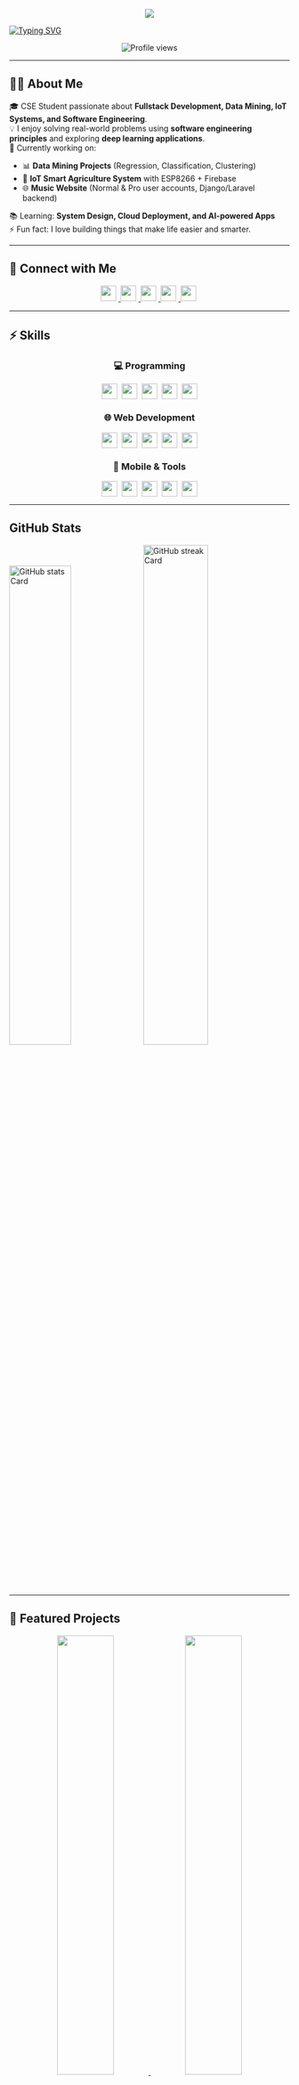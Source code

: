 <!-- Banner -->
<p align="center">
<img src="https://capsule-render.vercel.app/api?type=venom&height=200&color=ff512f,dd2476&text=Muhit%20Rahman&fontSize=40&desc=Junior%20software%20engineer%20and%20fullstack%20developer&descSize=25&fontAlignY=49&descAlignY=69" />
</p>

<!-- Typing Animation -->
[![Typing SVG](https://readme-typing-svg.herokuapp.com?font=Fira+Code&size=28&pause=1000&color=00FFFF&center=true&vCenter=true&width=1000&lines=Hey%2C+I'm+Muhit+👋;Computer+Science+%26+Engineering+Student;+Fullstack+Developer;Software+Engineering+Enthusiast;Always+Learning+New+Tech+🚀)](https://git.io/typing-svg)


<p align="center">
  <img src="https://komarev.com/ghpvc/?username=Muhit-1&label=Profile%20views&color=0e75b6&style=flat" alt="Profile views" />
</p>


---

## 👨‍💻 About Me  
🎓 CSE Student passionate about **Fullstack Development, Data Mining, IoT Systems, and Software Engineering**.  
💡 I enjoy solving real-world problems using **software engineering principles** and exploring **deep learning applications**.  
🔭 Currently working on:  
- 📊 **Data Mining Projects** (Regression, Classification, Clustering)  
- 🌱 **IoT Smart Agriculture System** with ESP8266 + Firebase  
- 🌐 **Music Website** (Normal & Pro user accounts, Django/Laravel backend)  

📚 Learning: **System Design, Cloud Deployment, and AI-powered Apps**  
⚡ Fun fact: I love building things that make life easier and smarter.  

---

## 🔗 Connect with Me  

<p align="center">
  <a href="https://github.com/Muhit-1" target="_blank">
    <img src="https://img.shields.io/badge/GitHub-100000?logo=github&logoColor=white" height="28" style="margin-right: 4px">
  </a>
  <a href="mailto:senanovi908@gmail.com" target="_blank">
    <img src="https://img.shields.io/badge/Gmail-D14836?style=for-the-badge&logo=gmail&logoColor=white" height="28" style="margin-right: 4px">
  </a>
  <a href="https://codeforces.com/profile/cookiemonster908" target="_blank">
    <img src="https://img.shields.io/badge/Codeforces-445f9d?style=for-the-badge&logo=codeforces&logoColor=white" height="28" style="margin-right: 4px">
  </a>
  <a href="https://www.linkedin.com/in/muhit-rahman/" target="_blank">
    <img src="https://img.shields.io/badge/LinkedIn-0077B5?style=for-the-badge&logo=linkedin&logoColor=white" height="28" style="margin-right: 4px">
  </a>
  <a href="https://www.facebook.com/muhit15" target="_blank">
    <img src="https://img.shields.io/badge/Facebook-1877F2?style=for-the-badge&logo=facebook&logoColor=white" height="28" style="margin-right: 4px">
  </a>
</p>

---

## ⚡ Skills
<div align="center">
  
### 💻 Programming
<div style="display: flex; flex-wrap: wrap; gap: 8px; justify-content: center; margin-bottom: 10px;">
  <img src="https://img.shields.io/badge/JavaScript-F7DF1E?style=for-the-badge&logo=javascript&logoColor=black" height="28">
  <img src="https://img.shields.io/badge/Python-3776AB?style=for-the-badge&logo=python&logoColor=white" height="28">
  <img src="https://img.shields.io/badge/C%2B%2B-00599C?style=for-the-badge&logo=c%2B%2B&logoColor=white" height="28">
  <img src="https://img.shields.io/badge/PHP-777BB4?style=for-the-badge&logo=php&logoColor=white" height="28">
  <img src="https://img.shields.io/badge/Kotlin-0095D5?style=for-the-badge&logo=kotlin&logoColor=white" height="28">
</div>

### 🌐 Web Development
<div style="display: flex; flex-wrap: wrap; gap: 8px; justify-content: center; margin-bottom: 10px;">
  <img src="https://img.shields.io/badge/React-20232A?style=for-the-badge&logo=react&logoColor=61DAFB" height="28">
  <img src="https://img.shields.io/badge/Bootstrap-7952B3?style=for-the-badge&logo=bootstrap&logoColor=white" height="28">
  <img src="https://img.shields.io/badge/Node.js-8CC84B?style=for-the-badge&logo=node.js&logoColor=white" height="28">
  <img src="https://img.shields.io/badge/MySQL-4479A1?style=for-the-badge&logo=mysql&logoColor=white" height="28">
  <img src="https://img.shields.io/badge/MongoDB-47A248?style=for-the-badge&logo=mongodb&logoColor=white" height="28">
</div>

### 📱 Mobile & Tools
<div style="display: flex; flex-wrap: wrap; gap: 8px; justify-content: center;">
  <img src="https://img.shields.io/badge/Android-3DDC84?style=for-the-badge&logo=android&logoColor=white" height="28">
  <img src="https://img.shields.io/badge/Figma-F24E1E?style=for-the-badge&logo=figma&logoColor=white" height="28">
  <img src="https://img.shields.io/badge/Blender-F5792A?style=for-the-badge&logo=blender&logoColor=white" height="28">
  <img src="https://img.shields.io/badge/Unity-000000?style=for-the-badge&logo=unity&logoColor=white" height="28">
  <img src="https://img.shields.io/badge/Firebase-FFCA28?style=for-the-badge&logo=firebase&logoColor=black" height="28">
</div>

</div>

---


## GitHub Stats

<p align="left">
  <img width="47%" src="https://github-readme-stats.vercel.app/api?username=Muhit-1&theme=react&hide_title=false&hide_rank=false&show_icons=false&include_all_commits=false&count_private=true&line_height=23" alt="GitHub stats Card" />
  <img width="48%" src="https://github-readme-streak-stats.herokuapp.com/?user=Muhit-1&theme=react" alt="GitHub streak Card" />
</p>


---

## 🚀 Featured Projects  

<p align="center">
  <a href="https://github.com/Muhit-1/Task-Manager-app">
    <img width="45%" src="https://github-readme-stats.vercel.app/api/pin/?username=Muhit-1&repo=Task-Manager-app&theme=blue-green&border_radius=10" />
  </a>
  <a href="https://github.com/Muhit-1/Music-Player-App">
    <img width="45%" src="https://github-readme-stats.vercel.app/api/pin/?username=Muhit-1&repo=Music-Player-App&theme=blue-green&border_radius=10" />
  </a>
</p>

<p align="center">
    <a href="https://github.com/Muhit-1/Service-Squad">
    <img width="45%" src="https://github-readme-stats.vercel.app/api/pin/?username=Muhit-1&repo=Service-Squad&theme=blue-green&border_radius=10" />
  </a>
</p>



⭐ **"Do better. Be better. Stay better."** ⭐
